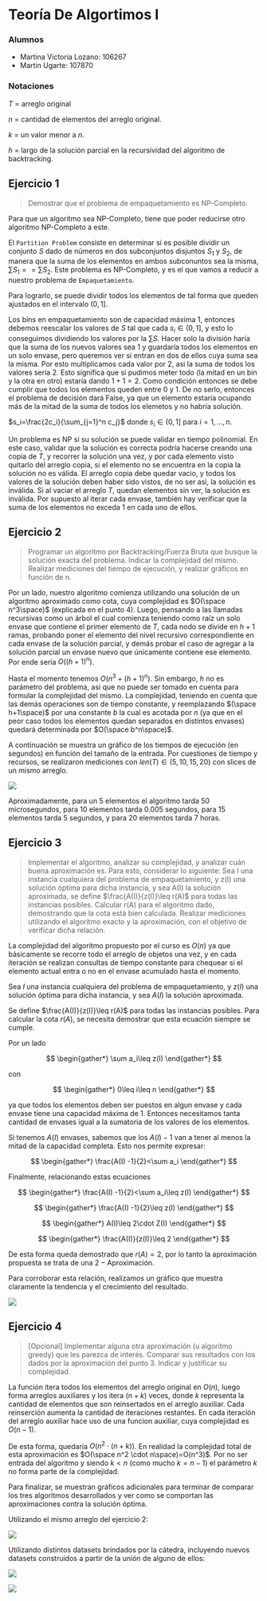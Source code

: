 # Teoría De Algortimos I

### Alumnos

- Martina Victoria Lozano: 106267
- Martin Ugarte: 107870

### Notaciones

$T$ = arreglo original

$n$ = cantidad de elementos del arreglo original.

$k$ = un valor menor a $n$.

$h$ = largo de la solución parcial en la recursividad del algoritmo de backtracking.

## Ejercicio 1

> Demostrar que el problema de empaquetamiento es NP-Completo.

Para que un algoritmo sea NP-Completo, tiene que poder reducirse otro algoritmo NP-Completo a este.

El `Partition Problem` consiste en determinar si es posible dividir un conjunto $S$ dado de números en dos subconjuntos disjuntos $S_1$ y $S_2$, de manera que la suma de los elementos en ambos subconuntos sea la misma, $\sum S_1 == \sum S_2$. Este problema es NP-Completo, y es el que vamos a reducir a nuestro problema de `Empaquetamiento`. 

Para lograrlo, se puede dividir todos los elementos de tal forma que queden ajustados en el intervalo $(0,1]$.

Los bins en empaquetamiento son de capacidad máxima $1$, entonces debemos reescalar los valores de $S$ tal que cada $s_i\in (0,1]$, y esto lo conseguimos dividiendo los valores por la $\sum S$. Hacer solo la división haría que la suma de los nuevos valores sea $1$ y guardaría todos los elementos en un solo envase, pero queremos ver si entran en dos de ellos cuya suma sea la misma. Por esto multiplicamos cada valor por $2$, asi la suma de todos los valores sería $2$. Esto significa que si pudimos meter todo (la mitad en un bin y la otra en otro) estaría dando $1+1=2$. Como condición entonces se debe cumplir que todos los elementos queden entre $0$ y $1$. De no serlo, entonces el problema de decisión dará False, ya que un elemento estaría ocupando más de la mitad de la suma de todos los elemetos y no habría solución.

$s_i=\frac{2c_i}{\sum_{j=1}^n c_j}$ donde $s_i\in(0,1]$ para $i=1,...,n$.

Un problema es NP si su solución se puede validar en tiempo polinomial. En este caso, validar que la solución es correcta podría hacerse creando una copia de $T$, y recorrer la solución una vez, y por cada elemento visto quitarlo del arreglo copia, si el elemento no se encuentra en la copia la solución no es válida. El arreglo copia debe quedar vacio, y todos los valores de la solución deben haber sido vistos, de no ser asi, la solución es inválida. Si al vaciar el arreglo $T$, quedan elementos sin ver, la solución es inválida. Por supuesto al iterar cada envase, también hay verificar que la suma de los elementos no exceda $1$ en cada uno de ellos.

## Ejercicio 2

> Programar un algoritmo por Backtracking/Fuerza Bruta que busque la solución exacta del problema. Indicar la complejidad del mismo. Realizar mediciones del tiempo de ejecución, y realizar gráficos en función de n. 

Por un lado, nuestro algoritmo comienza utilizando una solución de un algoritmo aproximado como cota, cuya complejidad es $O(\space n^3\space)$ (explicada en el punto $4$). Luego, pensando a las llamadas recursivas como un árbol el cual comienza teniendo como raíz un solo envase que contiene el primer elemento de $T$, cada nodo se divide en $h + 1$ ramas, probando poner el elemento del nivel recursivo correspondiente en cada envase de la solución parcial, y demás probar el caso de agregar a la solución parcial un envase nuevo que únicamente contiene ese elemento. Por ende sería $O((h+1)^n)$.

Hasta el momento tenemos $O(n^3 + (h+1)^n)$. Sin embargo, $h$ no es parámetro del problema, asi que no puede ser tomado en cuenta para formular la complejidad del mismo. La complejidad, teniendo en cuenta que las demás operaciones son de tiempo constante, y reemplazando $(\space h+1\space)$ por una constante $b$ la cual es acotada por $n$ (ya que en el peor caso todos los elementos quedan separados en distintos envases) quedará determinada por $O(\space b^n\space)$.

A continuación se muestra un gráfico de los tiempos de ejecución (en segundos) en función del tamaño de la entrada. Por cuestiones de tiempo y recursos, se realizaron mediciones con $len(T)\in(5, 10, 15, 20)$ con slices de un mismo arreglo.

![](/graficos/tiempos_ejecucion.png)

Aproximadamente, para un $5$ elementos el algoritmo tarda $50$ microsegundos, para $10$ elementos tarda $0.005$ segundos, para $15$ elementos tarda $5$ segundos, y para $20$ elementos tarda $7$ horas.

## Ejercicio 3

> Implementar el algoritmo, analizar su complejidad, y analizar cuán buena aproximación es. Para esto, considerar lo siguiente: Sea I una instancia cualquiera del problema de empaquetamiento, y z(I) una solución óptima para dicha instancia, y sea A(I) la solución aproximada, se define $\frac{A(I)}{z(I)}\leq r(A)$  para todas las instancias posibles. Calcular r(A) para el algoritmo dado, demostrando que la cota está bien calculada. Realizar mediciones utilizando el algoritmo exacto y la aproximación, con el objetivo de verificar dicha relación.

La complejidad del algoritmo propuesto por el curso es $O(n)$ ya que básicamente se recorre todo el arreglo de objetos una vez, y en cada iteración se realizan consultas de tiempo constante para chequear si el elemento actual entra o no en el envase acumulado hasta el momento.

Sea $I$ una instancia cualquiera del problema de empaquetamiento, y $z(I)$ una solución óptima para dicha instancia, y sea $A(I)$ la solución aproximada.

Se define $\frac{A(I)}{z(I)}\leq r(A)$ para todas las instancias posibles. Para calcular la cota $r(A)$, se necesita demostrar que esta ecuación siempre se cumple.

Por un lado

$$
\begin{gather*}
\sum a_i\leq z(I)
\end{gather*}
$$

con

$$
\begin{gather*}
0\leq i\leq n
\end{gather*}
$$

ya que todos los elementos deben ser puestos en algun envase y cada envase tiene una capacidad máxima de $1$. Entonces necesitamos tanta cantidad de envases igual a la sumatoria de los valores de los elementos.

Si tenemos $A(I)$ envases, sabemos que los $A(I)-1$ van a tener al menos la mitad de la capacidad completa. Esto nos permite expresar:

$$
\begin{gather*}
\frac{A(I) -1}{2}<\sum a_i
\end{gather*}
$$

Finalmente, relacionando estas ecuaciones

$$
\begin{gather*}
\frac{A(I) -1}{2}<\sum a_i\leq z(I)
\end{gather*}
$$

$$
\begin{gather*}
\frac{A(I) -1}{2}\leq z(I)
\end{gather*}
$$

$$
\begin{gather*}
A(I)\leq 2\cdot Z(I)
\end{gather*}
$$

$$
\begin{gather*}
\frac{A(I)}{z(I)}\leq 2
\end{gather*}
$$

De esta forma queda demostrado que $r(A)=2$, por lo tanto la aproximación propuesta se trata de una $2-\text{Aproximación}$.

Para corroborar esta relación, realizamos un gráfico que muestra claramente la tendencia y el crecimiento del resultado.

![](/graficos/punto_3.png)


## Ejercicio 4

> [Opcional] Implementar alguna otra aproximación (u algoritmo greedy) que les parezca de interés. Comparar sus resultados con los dados por la aproximación del punto 3. Indicar y justificar su complejidad.

La función itera todos los elementos del arreglo original en $O(n)$, luego forma arreglos auxiliares y los itera $(n + k)$ veces, donde $k$ representa la cantidad de elementos que son reinsertados en el arreglo auxiliar. Cada reinserción aumenta la cantidad de iteraciones restantes. En cada iteración del arreglo auxiliar hace uso de una funcion auxiliar, cuya complejidad es $O(n-1)$. 

De esta forma, quedaría $O(n^2\cdot (n+k))$. En realidad la complejidad total de esta aproximación es $O(\space n^2 \cdot n\space)=O(n^3)$. Por no ser entrada del algoritmo y siendo $k<n$ (como mucho $k=n-1$) el parámetro $k$ no forma parte de la complejidad.

Para finalizar, se muestran gráficos adicionales para terminar de comparar los tres algoritmos desarrollados y ver como se comportan las aproximaciones contra la solución óptima.

Utilizando el mismo arreglo del ejercicio $2$:

![](/graficos/cantidad_envases.png)

Utilizando distintos datasets brindados por la cátedra, incluyendo nuevos datasets construidos a partir de la unión de alguno de ellos:

![](/graficos/tiempos_aprox.png)

![](/graficos/envases_aprox.png)